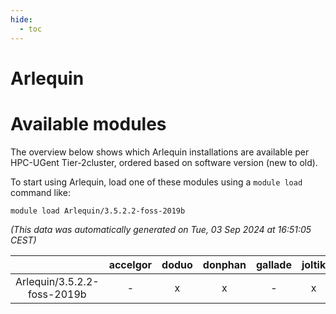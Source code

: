 ```yaml
---
hide:
  - toc
---
```


Arlequin
========

# Available modules


The overview below shows which Arlequin installations are available per HPC-UGent Tier-2cluster, ordered based on software version (new to old).

To start using Arlequin, load one of these modules using a `module load` command like:

```shell
module load Arlequin/3.5.2.2-foss-2019b
```

*(This data was automatically generated on Tue, 03 Sep 2024 at 16:51:05 CEST)*  

| |accelgor|doduo|donphan|gallade|joltik|shinx|skitty|
| :---: | :---: | :---: | :---: | :---: | :---: | :---: | :---: |
|Arlequin/3.5.2.2-foss-2019b|-|x|x|-|x|-|x|
